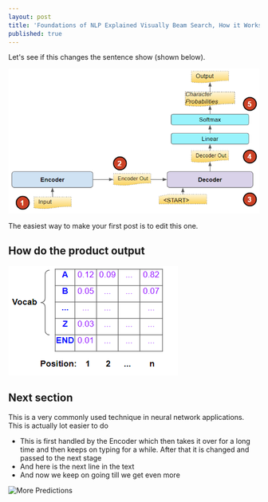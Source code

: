 ```yaml
---
layout: post
title: 'Foundations of NLP Explained Visually Beam Search, How it Works'
published: true
---
```


Let's see if this changes the sentence show (shown below).

![Seq to Seq](https://github.com/ketanhdoshi/now/raw/master/images/Seq-Seq.png)

The easiest way to make your first post is to edit this one.

## How do the product output

![Predictions](https://github.com/ketanhdoshi/now/raw/master/images/Pred-1.png)

## Next section

This is a very commonly used technique in neural network applications. This is actually lot easier to do

- This is first handled by the Encoder which then takes it over for a long time and then keeps on typing for a while. After that it is changed and passed to the next stage
- And here is the next line in the text
- And now we keep on going till we get even more

![More Predictions]({{site.baseurl}}/_posts/Pred-2.png)


